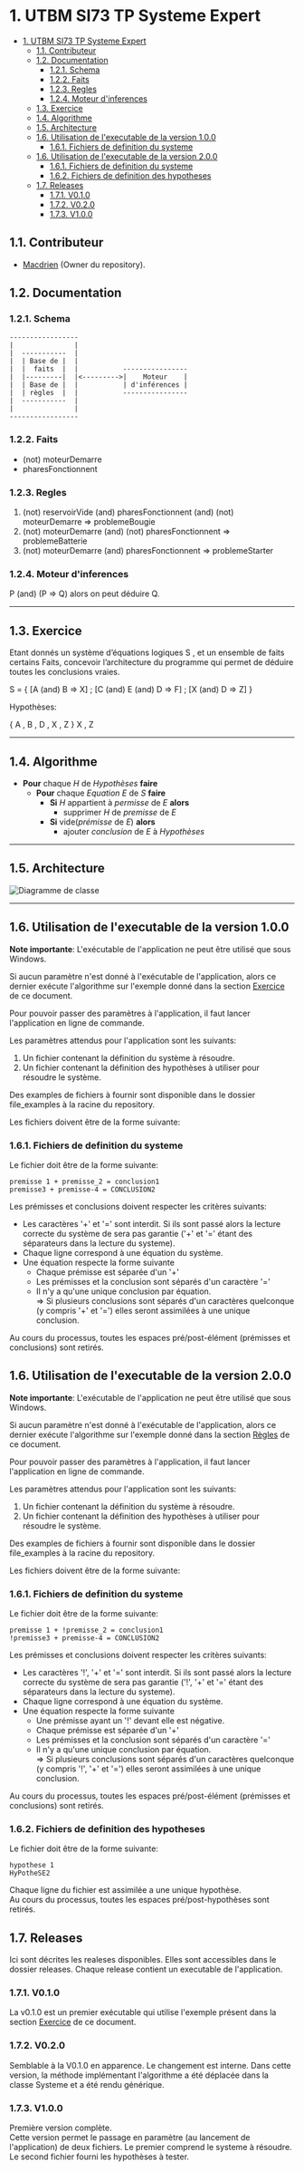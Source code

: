 # 1. UTBM SI73 TP Systeme Expert

- [1. UTBM SI73 TP Systeme Expert](#1-utbm-si73-tp-systeme-expert)
  - [1.1. Contributeur](#11-contributeur)
  - [1.2. Documentation](#12-documentation)
    - [1.2.1. Schema](#121-schema)
    - [1.2.2. Faits](#122-faits)
    - [1.2.3. Regles](#123-regles)
    - [1.2.4. Moteur d'inferences](#124-moteur-dinferences)
  - [1.3. Exercice](#13-exercice)
  - [1.4. Algorithme](#14-algorithme)
  - [1.5. Architecture](#15-architecture)
  - [1.6. Utilisation de l'executable de la version 1.0.0](#16-utilisation-de-lexecutable-de-la-version-100)
    - [1.6.1. Fichiers de definition du systeme](#161-fichiers-de-definition-du-systeme)
  - [1.6. Utilisation de l'executable de la version 2.0.0](#16-utilisation-de-lexecutable-de-la-version-200)
    - [1.6.1. Fichiers de definition du systeme](#161-fichiers-de-definition-du-systeme-1)
    - [1.6.2. Fichiers de definition des hypotheses](#162-fichiers-de-definition-des-hypotheses)
  - [1.7. Releases](#17-releases)
    - [1.7.1. V0.1.0](#171-v010)
    - [1.7.2. V0.2.0](#172-v020)
    - [1.7.3. V1.0.0](#173-v100)

## 1.1. Contributeur

- [Macdrien](https://www.github.com/macdrien) (Owner du repository).

## 1.2. Documentation

### 1.2.1. Schema

```plaintext
-----------------
|               |
|  -----------  |
|  | Base de |  |
|  |  faits  |  |           ----------------
|  |---------|  |<--------->|    Moteur    |
|  | Base de |  |           | d'inférences |
|  | règles  |  |           ----------------
|  -----------  |
|               |
-----------------
```

### 1.2.2. Faits

- (not) moteurDemarre
- pharesFonctionnent

### 1.2.3. Regles

1. (not) reservoirVide (and) pharesFonctionnent (and) (not) moteurDemarre => problemeBougie
2. (not) moteurDemarre (and) (not) pharesFonctionnent => problemeBatterie
3. (not) moteurDemarre (and) pharesFonctionnent => problemeStarter

### 1.2.4. Moteur d'inferences

P (and) (P => Q) alors on peut déduire Q.

---

## 1.3. Exercice

Etant donnés un système d’équations logiques S , et un ensemble de faits certains Faits, concevoir l’architecture du programme qui permet de déduire toutes les conclusions vraies.

S = { [A (and) B => X] ; [C (and) E (and) D => F] ; [X (and) D => Z] }

Hypothèses:

{ A , B , D , X , Z }  X , Z

---

## 1.4. Algorithme

- **Pour** chaque *H* de *Hypothèses* **faire**
  - **Pour** chaque *Equation* *E* de *S* **faire**
    - **Si** *H* appartient à *permisse* de *E* **alors**
      - supprimer *H* de *premisse* de *E*
    - **Si** vide(*prémisse* de *E*) **alors**
      - ajouter *conclusion* de *E* à *Hypothèses*

---

## 1.5. Architecture

![Diagramme de classe](./documentations/classDiagram.png)

---

## 1.6. Utilisation de l'executable de la version 1.0.0

**Note importante**: L'exécutable de l'application ne peut être utilisé que sous Windows.

Si aucun paramètre n'est donné à l'exécutable de l'application, alors ce dernier exécute l'algorithme sur l'exemple donné dans la section [Exercice](#12-exercice) de ce document.

Pour pouvoir passer des paramètres à l'application, il faut lancer l'application en ligne de commande.

Les paramètres attendus pour l'application sont les suivants:

1. Un fichier contenant la définition du système à résoudre.
2. Un fichier contenant la définition des hypothèses à utiliser pour résoudre le système.

Des examples de fichiers à fournir sont disponible dans le dossier file_examples à la racine du repository.

Les fichiers doivent être de la forme suivante:

### 1.6.1. Fichiers de definition du systeme

Le fichier doit être de la forme suivante:

```plaintext
premisse 1 + premisse_2 = conclusion1
premisse3 + premisse-4 = CONCLUSION2
```

Les prémisses et conclusions doivent respecter les critères suivants:

- Les caractères '+' et '=' sont interdit. Si ils sont passé alors la lecture correcte du système de sera pas garantie ('+' et '=' étant des séparateurs dans la lecture du systeme).
- Chaque ligne correspond à une équation du système.
- Une équation respecte la forme suivante
  - Chaque prémisse est séparée d'un '+'
  - Les prémisses et la conclusion sont séparés d'un caractère '='
  - Il n'y a qu'une unique conclusion par équation.  
    => Si plusieurs conclusions sont séparés d'un caractères quelconque (y compris '+' et '=') elles seront assimilées à une unique conclusion.

Au cours du processus, toutes les espaces pré/post-élément (prémisses et conclusions) sont retirés.

## 1.6. Utilisation de l'executable de la version 2.0.0

**Note importante**: L'exécutable de l'application ne peut être utilisé que sous Windows.

Si aucun paramètre n'est donné à l'exécutable de l'application, alors ce dernier exécute l'algorithme sur l'exemple donné dans la section [Règles](#123-regles) de ce document.

Pour pouvoir passer des paramètres à l'application, il faut lancer l'application en ligne de commande.

Les paramètres attendus pour l'application sont les suivants:

1. Un fichier contenant la définition du système à résoudre.
2. Un fichier contenant la définition des hypothèses à utiliser pour résoudre le système.

Des examples de fichiers à fournir sont disponible dans le dossier file_examples à la racine du repository.

Les fichiers doivent être de la forme suivante:

### 1.6.1. Fichiers de definition du systeme

Le fichier doit être de la forme suivante:

```plaintext
premisse 1 + !premisse_2 = conclusion1
!premisse3 + premisse-4 = CONCLUSION2
```

Les prémisses et conclusions doivent respecter les critères suivants:

- Les caractères '!', '+' et '=' sont interdit. Si ils sont passé alors la lecture correcte du système de sera pas garantie ('!', '+' et '=' étant des séparateurs dans la lecture du systeme).
- Chaque ligne correspond à une équation du système.
- Une équation respecte la forme suivante
  - Une prémisse ayant un '!' devant elle est négative.
  - Chaque prémisse est séparée d'un '+'
  - Les prémisses et la conclusion sont séparés d'un caractère '='
  - Il n'y a qu'une unique conclusion par équation.  
    => Si plusieurs conclusions sont séparés d'un caractères quelconque (y compris '!', '+' et '=') elles seront assimilées à une unique conclusion.

Au cours du processus, toutes les espaces pré/post-élément (prémisses et conclusions) sont retirés.

### 1.6.2. Fichiers de definition des hypotheses

Le fichier doit être de la forme suivante:

```plaintext
hypothese 1
HyPotheSE2
```

Chaque ligne du fichier est assimilée a une unique hypothèse.  
Au cours du processus, toutes les espaces pré/post-hypothèses sont retirés.

## 1.7. Releases

Ici sont décrites les realeses disponibles. Elles sont accessibles dans le dossier releases. Chaque release contient un executable de l'application.

### 1.7.1. V0.1.0

La v0.1.0 est un premier exécutable qui utilise l'exemple présent dans la section [Exercice](#12-exercice) de ce document.

### 1.7.2. V0.2.0

Semblable à la V0.1.0 en apparence. Le changement est interne. Dans cette version, la méthode implémentant l'algorithme a été déplacée dans la classe Systeme et a été rendu générique.

### 1.7.3. V1.0.0

Première version complète.  
Cette version permet le passage en paramètre (au lancement de l'application) de deux fichiers. Le premier comprend le systeme à résoudre. Le second fichier fourni les hypothèses à tester.
